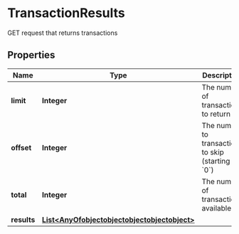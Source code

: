 

# TransactionResults

GET request that returns transactions

## Properties

Name | Type | Description | Notes
------------ | ------------- | ------------- | -------------
**limit** | **Integer** | The number of transactions to return | 
**offset** | **Integer** | The number to transactions to skip (starting at &#x60;0&#x60;) | 
**total** | **Integer** | The number of transactions available | 
**results** | [**List&lt;AnyOfobjectobjectobjectobjectobject&gt;**](AnyOfobjectobjectobjectobjectobject.md) |  | 



